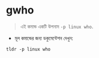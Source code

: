 # gwho

> এই কমান্ড একটি উপনাম `-p linux who`.

- মূল কমান্ডের জন্য ডকুমেন্টেশন দেখুন:

`tldr -p linux who`
